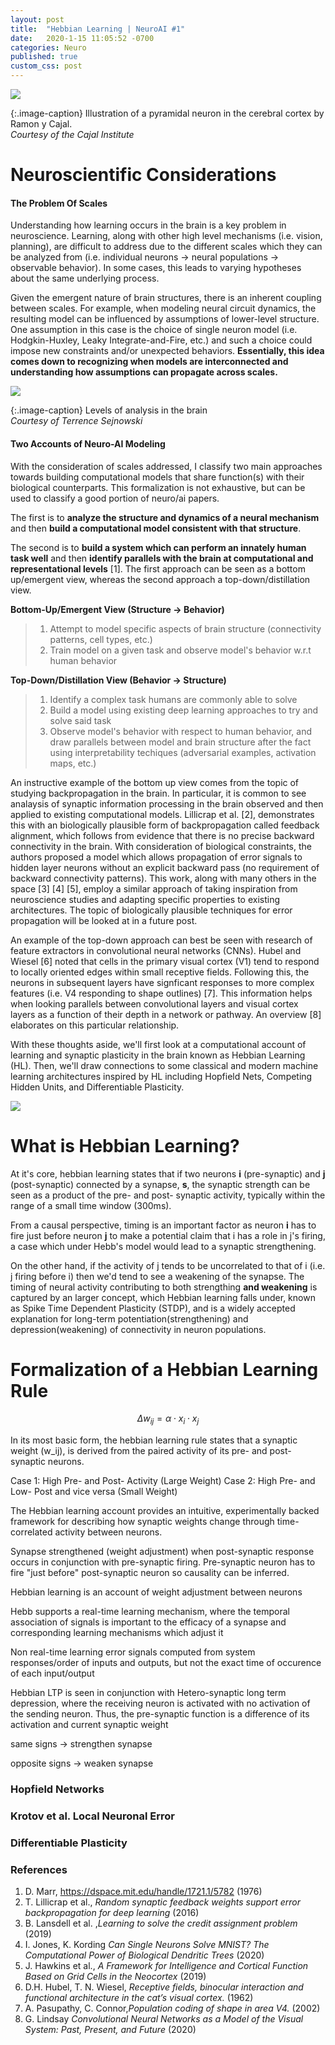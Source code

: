 ```yaml
---
layout: post
title:  "Hebbian Learning | NeuroAI #1"
date:   2020-1-15 11:05:52 -0700
categories: Neuro
published: true
custom_css: post
---
```

[![](/assets/pyramidal.jpg)](/assets/pyramidal.jpg)


{:.image-caption}
Illustration of a pyramidal neuron in the cerebral cortex by Ramon y Cajal. <br/>*Courtesy of the Cajal Institute*


# Neuroscientific Considerations
#### The Problem Of Scales

Understanding how learning occurs in the brain is a key problem in neuroscience. Learning, along with other high level mechanisms (i.e. vision, planning), are difficult to address due to the different scales which they can be analyzed from (i.e. individual neurons -> neural populations -> observable behavior). In some cases, this leads to varying hypotheses about the same underlying process.

Given the emergent nature of brain structures, there is an inherent coupling between scales. For example, when modeling neural circuit dynamics, the resulting model can be influenced by assumptions of lower-level structure. One assumption in this case is the choice of single neuron model (i.e. Hodgkin-Huxley, Leaky Integrate-and-Fire, etc.) and such a choice could impose new constraints and/or unexpected behaviors. **Essentially, this idea comes down to recognizing when models are interconnected and understanding how assumptions can propagate across scales.**

[![](/assets/levels.png)](/assets/pyramidal.levels.png)

{:.image-caption}
Levels of analysis in the brain <br/>*Courtesy of Terrence Sejnowski*


#### Two Accounts of Neuro-AI Modeling

With the consideration of scales addressed, I classify two main approaches towards building computational models that share function(s) with their biological counterparts. This formalization is not exhaustive, but can be used to classify a good portion of neuro/ai papers.

The first is to **analyze the structure and dynamics of a neural mechanism** and then **build a computational model consistent with that structure**. 

The second is to **build a system which can perform an innately human task well** and then **identify parallels with the brain at computational and representational levels** [1]. The first approach can be seen as a bottom up/emergent view, whereas the second approach a top-down/distillation view.

<strong><span class="orange">Bottom-Up/Emergent View (Structure → Behavior)</span></strong>
>1. Attempt to model specific aspects of brain structure (connectivity patterns, cell types, etc.)
>2. Train model on a given task and observe model's behavior w.r.t human behavior

<strong><span class="orange">Top-Down/Distillation View (Behavior → Structure)</span></strong>
>1. Identify a complex task humans are commonly able to solve
>2. Build a model using existing deep learning approaches to try and solve said task
>3. Observe model's behavior with respect to human behavior, and draw parallels between model and brain structure after the fact using interpretability techiques (adversarial examples, activation maps, etc.)

An instructive example of the bottom up view comes from the topic of studying backpropagation in the brain. In particular, it is common to see analaysis of synaptic information processing in the brain observed and then applied to existing computational models. Lillicrap et al. [2], demonstrates this with an biologically plausible form of backpropagation called feedback alignment, which follows from evidence that there is no precise backward connectivity in the brain. With consideration of biological constraints, the authors proposed a model which allows propagation of error signals to hidden layer neurons without an explicit backward pass (no requirement of backward connectivity patterns). This work, along with many others in the space [3] [4] [5], employ a similar approach of taking inspiration from neuroscience studies and adapting specific properties to existing architectures. The topic of biologically plausible techniques for error propagation will be looked at in a future post.  

An example of the top-down approach can best be seen with research of feature extractors in convolutional neural networks (CNNs). Hubel and Wiesel [6] noted that cells in the primary visual cortex (V1) tend to respond to locally oriented edges within small receptive fields. Following this, the neurons in subsequent layers have signficant responses to more complex features (i.e. V4 responding to shape outlines) [7]. This information helps when looking parallels between convolutional layers and visual cortex layers as a function of their depth in a network or pathway. An overview [8] elaborates on this particular relationship.

With these thoughts aside, we'll first look at a computational account of learning and synaptic plasticity in the brain known as Hebbian Learning (HL). Then, we'll draw connections to some classical and modern machine learning architectures inspired by HL including Hopfield Nets, Competing Hidden Units, and Differentiable Plasticity. 

![](/assets/hebb.png)

# What is Hebbian Learning?
At it's core, hebbian learning states that if two neurons <strong><span class="green underlit">i</span></strong> (pre-synaptic) and <strong><span class="green underlit">j</span></strong> (post-synaptic) connected by a synapse, <strong><span class="green underlit">s</span></strong>, the synaptic strength can be seen as a product of the pre- and post- synaptic activity, typically within the range of a small time window (300ms). 

From a causal perspective, timing is an important factor as neuron <strong><span class="green underlit">i</span></strong> has to fire just before neuron <strong><span class="green underlit">j</span></strong> to make a potential claim that i has a role in j's firing, a case which under Hebb's model would lead to a synaptic strengthening. 

On the other hand, if the activity of j tends to be uncorrelated to that of i (i.e. j firing before i) then we'd tend to see a weakening of the synapse. The timing of neural activity contributing to both strengthing **and weakening** is captured by an larger concept, which Hebbian learning falls under, known as Spike Time Dependent Plasticity (STDP), and is a widely accepted explanation for long-term potentiation(strengthening) and depression(weakening) of connectivity in neuron populations.

# Formalization of a Hebbian Learning Rule

$$ 
\Delta w_{ij} = \alpha \cdot x_i \cdot x_j
$$

In its most basic form, the hebbian learning rule states that a synaptic weight (w_ij), is derived from the paired activity of its pre- and post- synaptic neurons.

Case 1: High Pre- and Post- Activity (Large Weight)
Case 2: High Pre- and Low- Post and vice versa (Small Weight)

The Hebbian learning account provides an intuitive, experimentally backed framework for describing how synaptic weights change through time-correlated activity between neurons. 

Synapse strengthened (weight adjustment) when post-synaptic response occurs in conjunction with pre-synaptic firing. Pre-synaptic neuron has to fire "just before" post-synaptic neuron so causality can be inferred.

Hebbian learning is an account of weight adjustment between neurons

Hebb supports a real-time learning mechanism, where the temporal association of signals is important to the efficacy of a synapse and corresponding learning mechanisms which adjust it

Non real-time learning error signals computed from system responses/order of inputs and outputs, but not the exact time of occurence of each input/output 

Hebbian LTP is seen in conjunction with Hetero-synaptic long term depression, where the receiving neuron is activated with no activation of the sending neuron. Thus, the pre-synaptic function is a difference of its activation and current synaptic weight

same signs → strengthen synapse

opposite signs → weaken synapse

### Hopfield Networks

### Krotov et al. Local Neuronal Error

### Differentiable Plasticity

### References 
1. D. Marr, https://dspace.mit.edu/handle/1721.1/5782 (1976)
2. T. Lillicrap  et al., *Random synaptic feedback weights support error backpropagation for deep learning* (2016)
3. B. Lansdell et al. ,*Learning to solve the credit assignment problem* (2019)
4. I. Jones, K. Kording *Can Single Neurons Solve MNIST? The Computational Power of Biological Dendritic Trees* (2020)
5. J. Hawkins et al., *A Framework for Intelligence and Cortical Function Based on Grid Cells in the Neocortex* (2019)
6. D.H. Hubel, T. N. Wiesel, *Receptive fields, binocular interaction and functional architecture in the cat’s visual cortex.* (1962)
7. A. Pasupathy, C. Connor,*Population coding of shape in area V4.* (2002)
8. G. Lindsay *Convolutional Neural Networks as a Model of the Visual
System: Past, Present, and Future* (2020)

